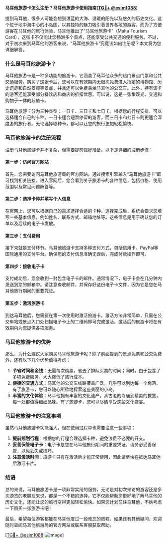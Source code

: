 **马耳他旅游卡怎么注册？马耳他旅游卡使用指南[[TG💪+ @esim1088](https://t.me/s/esim1088)]**

提到马耳他，很多人可能会想到湛蓝的大海、温暖的阳光以及悠久的历史文化。这个位于地中海中心的小岛国，以其独特的魅力吸引着世界各地的游客。而为了方便游客在马耳他的旅行体验，马耳他推出了“马耳他旅游卡”（Malta Tourism Card），这张卡不仅能让您畅游多个景点，还能享受公共交通的便利服务。不过，对于初次来到马耳他的游客来说，“马耳他旅游卡”究竟该如何注册呢？本文将为您详细解答。

### 什么是马耳他旅游卡？

马耳他旅游卡是一种多功能的旅游卡，它涵盖了马耳他众多的热门景点门票和公共交通服务。购买了这张卡后，您可以在有效期内无限次免费进入指定的博物馆、历史遗迹和自然景观等景点，并且还可以免费乘坐马耳他的公交车。此外，持有该卡的游客还能享受部分餐饮店和商店的折扣优惠。可以说，这是一张集观光、交通和购物于一体的超值卡。

马耳他旅游卡分为三种类型：一日卡、三日卡和七日卡。根据您的行程安排，可以选择适合自己的卡种。一日卡适合短暂停留的游客，而三日卡和七日卡则更适合深度游的旅行者。无论选择哪种卡，都可以让您的旅行更加轻松愉快。

### 马耳他旅游卡的注册流程

注册马耳他旅游卡并不复杂，但需要提前做好准备。以下是详细的注册步骤：

#### 第一步：访问官方网站

首先，您需要访问马耳他旅游局的官方网站。通过搜索引擎输入“马耳他旅游卡”即可找到相关链接。进入官网后，您会看到关于旅游卡的各种信息，包括价格、使用范围以及常见问题解答等。

#### 第二步：选择卡种并填写个人信息

在官网上，您可以根据自己的需求选择合适的卡种。选择完成后，系统会要求您填写一些基本信息，例如姓名、联系方式、邮箱地址等。这些信息是用于确认您的订单以及后续的电子卡发放。

#### 第三步：支付费用

接下来就是支付环节。马耳他旅游卡支持多种支付方式，包括信用卡、PayPal等国际通用的支付平台。确保您的支付信息准确无误后，完成付款操作即可。

#### 第四步：接收电子卡

支付成功后，您会收到一封包含电子卡的邮件。通常情况下，电子卡会在几分钟内发送到您的邮箱中。请注意查收邮件，并保存好这份电子卡文件，因为它是您在马耳他旅行期间的重要凭证。

#### 第五步：激活旅游卡

到达马耳他后，您需要在第一次使用时激活旅游卡。激活方法非常简单，只需在公交车站或景点入口处扫描电子卡上的二维码即可完成激活。激活后的旅游卡将在有效期内为您提供各项服务。

### 马耳他旅游卡的优势

那么，为什么建议大家购买马耳他旅游卡呢？除了前面提到的景点免票和公交免费外，还有以下几个优势值得考虑：

1. **节省时间和金钱**：无需每次购票，省去了排队买票的时间；同时，由于包含了多项免费服务，大大降低了旅行成本。
2. **便捷的交通方式**：马耳他的公交车线路覆盖广泛，几乎可以到达每一个角落。有了旅游卡，您可以随心所欲地探索这座美丽的小岛。
3. **丰富的文化体验**：马耳他拥有丰富的文化遗产，从古老的寺庙到精美的教堂，每一处都值得细细品味。有了旅游卡，您可以尽情享受这些文化盛宴。

### 马耳他旅游卡的注意事项

虽然马耳他旅游卡功能强大，但在使用过程中也需要注意一些事项：

1. **提前规划行程**：根据您的行程合理选择卡种，避免浪费不必要的开支。
2. **妥善保管电子卡**：电子卡是您在马耳他旅行期间的重要凭证，请务必妥善保管，以免丢失或损坏。
3. **注意激活时间**：旅游卡只有在激活后才能正常使用，因此请尽快在抵达马耳他后激活卡片。

### 结语

总的来说，马耳他旅游卡是一项非常实用的服务，无论是对初次来访的游客还是多次游览的老朋友来说，都是一个不错的选择。它不仅能帮助您更好地了解马耳他的历史文化，还能让您的旅行变得更加轻松愉快。如果您计划前往马耳他，不妨考虑一下购买一张旅游卡吧！

最后，希望每位游客都能在马耳他度过一段难忘的旅程。如果还有其他疑问，欢迎随时查阅马耳他旅游局的官方网站或联系客服获取帮助。

[[TG💪+ @esim1088](https://t.me/s/esim1088) ![Image](https://i.postimg.cc/4NQfJmqS/Snipaste-2025-05-13-00-14-12.png)]